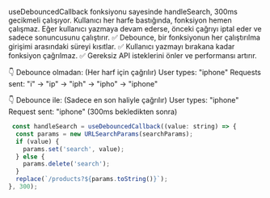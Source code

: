 useDebouncedCallback fonksiyonu sayesinde handleSearch, 300ms gecikmeli çalışıyor.
Kullanıcı her harfe bastığında, fonksiyon hemen çalışmaz.
Eğer kullanıcı yazmaya devam ederse, önceki çağrıyı iptal eder ve sadece sonuncusunu çalıştırır.
✅ Debounce, bir fonksiyonun her çalıştırılma girişimi arasındaki süreyi kısıtlar.
✅ Kullanıcı yazmayı bırakana kadar fonksiyon çağrılmaz.
✅ Gereksiz API isteklerini önler ve performansı artırır.


👇 Debounce olmadan: (Her harf için çağrılır)
User types: "iphone"
Requests sent: "i" → "ip" → "iph" → "ipho" → "iphone"

👇 Debounce ile: (Sadece en son haliyle çağrılır)
User types: "iphone"
Request sent: "iphone" (300ms bekledikten sonra)

```javascript
 const handleSearch = useDebouncedCallback((value: string) => {
  const params = new URLSearchParams(searchParams);
  if (value) {
    params.set('search', value);
  } else {
    params.delete('search');
  }
  replace(`/products?${params.toString()}`);
}, 300); 